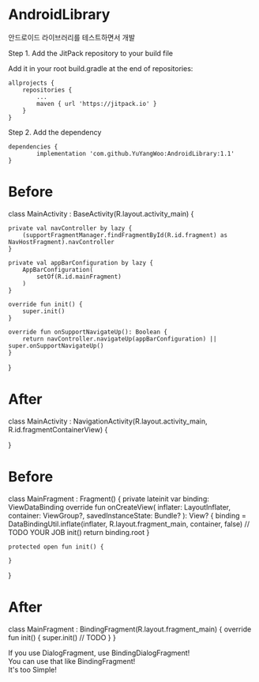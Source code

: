 # AndroidLibrary
안드로이드 라이브러리를 테스트하면서 개발

Step 1. Add the JitPack repository to your build file

Add it in your root build.gradle at the end of repositories:

	allprojects {
		repositories {
			...
			maven { url 'https://jitpack.io' }
		}
	}
  
 
 Step 2. Add the dependency
 
 	dependencies {
	        implementation 'com.github.YuYangWoo:AndroidLibrary:1.1'
	}

# Before

 class MainActivity : BaseActivity<ActivityMainBinding>(R.layout.activity_main) {

    private val navController by lazy {
        (supportFragmentManager.findFragmentById(R.id.fragment) as NavHostFragment).navController
    }

    private val appBarConfiguration by lazy {
        AppBarConfiguration(
            setOf(R.id.mainFragment)
        )
    }

    override fun init() {
        super.init()
    }

    override fun onSupportNavigateUp(): Boolean {
        return navController.navigateUp(appBarConfiguration) || super.onSupportNavigateUp()
    }

}

	
# After
	
 class MainActivity : NavigationActivity<ActivityMainBinding>(R.layout.activity_main, R.id.fragmentContainerView) {

}

	
# Before


class MainFragment : Fragment() {
    private lateinit var binding: ViewDataBinding
    override fun onCreateView(
        inflater: LayoutInflater,
        container: ViewGroup?,
        savedInstanceState: Bundle?
    ): View? {
        binding = DataBindingUtil.inflate(inflater, R.layout.fragment_main, container, false)
        // TODO YOUR JOB
        init()
        return binding.root
    }

    protected open fun init() {

    }
}
	
# After

class MainFragment : BindingFragment<FragmentMainBinding>(R.layout.fragment_main) {
    override fun init() {
        super.init()
        // TODO
    }
}

If you use DialogFragment, use BindingDialogFragment!  
You can use that like BindingFragment!  
It's too Simple!  
